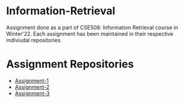 # Information-Retrieval
Assignment done as a part of CSE508: Information Retrieval course in Winter'22. Each assignment has been maintained in their respective indiviudal repositories.
# Assignment Repositories
* [Assignment-1](https://github.com/samyak19098/IR2022_A1_62)
* [Assignment-2](https://github.com/samyak19098/IR2022_A2_62)
* [Assignment-3](https://github.com/samyak19098/IR2022_A3_62)
